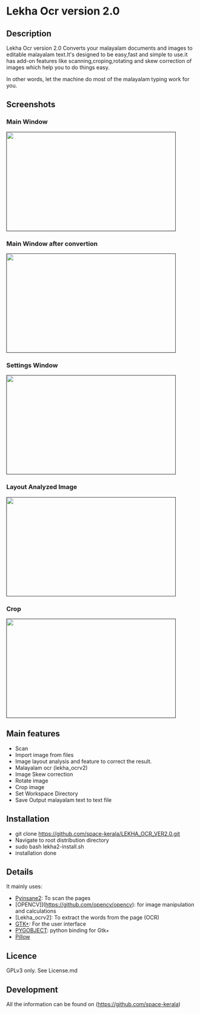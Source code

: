 # Lekha Ocr version 2.0


## Description

Lekha Ocr version 2.0 Converts your malayalam documents and images to editable malayalam text.It's designed to be easy,fast and simple to use.it has add-on features like scanning,croping,rotating and skew correction of images which help you to do things easy. 

In other words, let the machine do most of the malayalam typing work for you.


## Screenshots

### Main Window

<a href="">
  <img src="https://github.com/space-kerala/LEKHA_OCR_VER2.0/blob/master/screenshots/screenshot_1.png" width="447" height="262" />
</a>

### Main Window after convertion
<a href="">
  <img src="https://github.com/space-kerala/LEKHA_OCR_VER2.0/blob/master/screenshots/screenshot_5.png" width="447" height="262" />
</a>


### Settings Window

<a href="">
  <img src="https://github.com/space-kerala/LEKHA_OCR_VER2.0/blob/master/screenshots/screenshot_3.png" width="447" height="262" />
</a>


### Layout Analyzed Image

<a href="">
  <img src="https://github.com/space-kerala/LEKHA_OCR_VER2.0/blob/master/screenshots/screenshot_2.png" width="447" height="262" />
</a>

### Crop

<a href="">
  <img src="https://github.com/space-kerala/LEKHA_OCR_VER2.0/blob/master/screenshots/screenshot_4.png" width="447" height="262" />
</a>




## Main features

* Scan
* Import image from files
* Image layout analysis and feature to correct the result.
* Malayalam ocr (lekha_ocrv2)
* Image Skew correction
* Rotate image
* Crop image
* Set Workspace Directory 
* Save Output malayalam text to text file




## Installation

* git clone https://github.com/space-kerala/LEKHA_OCR_VER2.0.git
* Navigate to root distribution directory
* sudo bash lekha2-install.sh
* installation done  


## Details

It mainly uses:

* [Pyinsane2](https://pypi.python.org/pypi/pyinsane2): To scan the pages
* [OPENCV]](https://github.com/opencv/opencv): for image manipulation and calculations
* [Lekha_ocrv2]: To extract the words from the page (OCR)
* [GTK+](http://www.gtk.org/): For the user interface
* [PYGOBJECT](https://pygobject.readthedocs.io/): python binding for Gtk+
* [Pillow](https://pypi.python.org/pypi/Pillow/)


## Licence

GPLv3 only. See License.md


## Development

All the information can be found on (https://github.com/space-kerala)